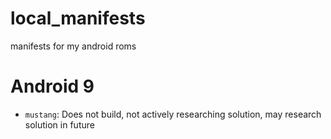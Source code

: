 # local_manifests
manifests for my android roms

# Android 9
- `mustang`: Does not build, not actively researching solution, may research solution in future
